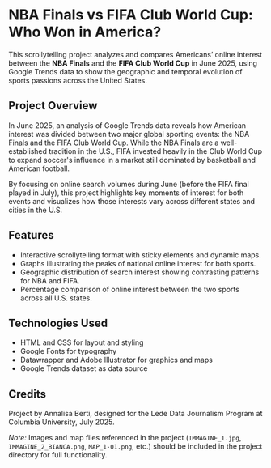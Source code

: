 # NBA Finals vs FIFA Club World Cup: Who Won in America?

This scrollytelling project analyzes and compares Americans’ online interest between the **NBA Finals** and the **FIFA Club World Cup** in June 2025, using Google Trends data to show the geographic and temporal evolution of sports passions across the United States.

## Project Overview

In June 2025, an analysis of Google Trends data reveals how American interest was divided between two major global sporting events: the NBA Finals and the FIFA Club World Cup. While the NBA Finals are a well-established tradition in the U.S., FIFA invested heavily in the Club World Cup to expand soccer's influence in a market still dominated by basketball and American football.

By focusing on online search volumes during June (before the FIFA final played in July), this project highlights key moments of interest for both events and visualizes how those interests vary across different states and cities in the U.S.

## Features

- Interactive scrollytelling format with sticky elements and dynamic maps.
- Graphs illustrating the peaks of national online interest for both sports.
- Geographic distribution of search interest showing contrasting patterns for NBA and FIFA.
- Percentage comparison of online interest between the two sports across all U.S. states.

## Technologies Used

- HTML and CSS for layout and styling
- Google Fonts for typography
- Datawrapper and Adobe Illustrator for graphics and maps 
- Google Trends dataset as data source

## Credits

Project by Annalisa Berti, designed for the Lede Data Journalism Program at Columbia University, July 2025.


*Note:* Images and map files referenced in the project (`IMMAGINE_1.jpg`, `IMMAGINE_2_BIANCA.png`, `MAP_1-01.png`, etc.) should be included in the project directory for full functionality.

